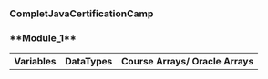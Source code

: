 <h3>CompletJavaCertificationCamp</h3>

<h3>**Module_1**</h3>
<table>
  <tr>
    <th>Variables</th>
    <th>DataTypes</th>
    <th>Course Arrays/ Oracle Arrays</th>
  </tr>
  </table>



